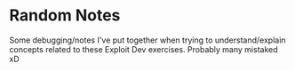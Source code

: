 # Random Notes
Some debugging/notes I've put together when trying to understand/explain concepts related to these Exploit Dev exercises. Probably many mistaked xD